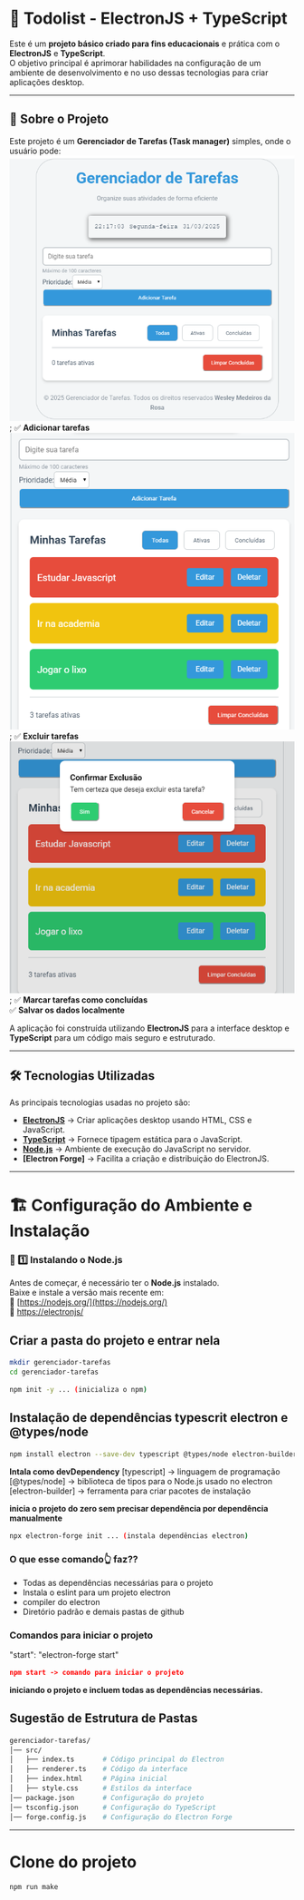 # 🚀 Todolist - ElectronJS + TypeScript  

Este é um **projeto básico criado para fins educacionais** e prática com o **ElectronJS** e **TypeScript**.  
O objetivo principal é aprimorar habilidades na configuração de um ambiente de desenvolvimento e no uso dessas tecnologias para criar aplicações desktop.

---

## 📌 Sobre o Projeto  

Este projeto é um **Gerenciador de Tarefas (Task manager)** simples, onde o usuário pode:  
![gerencador de tarefas](./public/gerenciador_tarefas.png);
✅ **Adicionar tarefas**  
![adicionar tarefas](./public/tarefas_incluidas.png);
✅ **Excluir tarefas**  
![exclusão tarefas](./public/deletar_tarefas.png);
✅ **Marcar tarefas como concluídas**  
✅ **Salvar os dados localmente**  

A aplicação foi construída utilizando **ElectronJS** para a interface desktop e **TypeScript** para um código mais seguro e estruturado.

---

## 🛠️ Tecnologias Utilizadas  
As principais tecnologias usadas no projeto são:  
- **[ElectronJS](https://www.electronjs.org/)** → Criar aplicações desktop usando HTML, CSS e JavaScript.  
- **[TypeScript](https://www.typescriptlang.org/)** → Fornece tipagem estática para o JavaScript.  
- **[Node.js](https://nodejs.org/)** → Ambiente de execução do JavaScript no servidor.  
- **[Electron Forge]** → Facilita a criação e distribuição do ElectronJS.  

---

# 🏗️ Configuração do Ambiente e Instalação  

### 📌 1️⃣ Instalando o Node.js  
Antes de começar, é necessário ter o **Node.js** instalado.  
Baixe e instale a versão mais recente em:  
🔗 [https://nodejs.org/](https://nodejs.org/)  
🔗 [https://electronjs/](https://www.electronjs.org/pt/)

## Criar a pasta do projeto e entrar nela
```sh
mkdir gerenciador-tarefas
cd gerenciador-tarefas
```
```sh
npm init -y ... (inicializa o npm)
```
## Instalação de dependências typescrit electron e @types/node
```sh
npm install electron --save-dev typescript @types/node electron-builder
```
**Intala como devDependency**
[typescript] -> linguagem de programação
[@types/node] -> biblioteca de tipos para o Node.js usado no electron
[electron-builder] -> ferramenta para criar pacotes de instalação

**inicia o projeto do zero sem precisar dependência por dependência manualmente**
```sh
npx electron-forge init ... (instala dependências electron)
``` 
### O que esse comando👆 faz??
- Todas as dependências necessárias para o projeto
- Instala o eslint para um projeto electron
- compiler do electron
- Diretório padrão e demais pastas de github

### Comandos para iniciar o projeto
<p>"start": "electron-forge start"</p>

```package.json
npm start -> comando para iniciar o projeto
```
**iniciando o projeto e incluem todas as dependências necessárias.**

## Sugestão de Estrutura de Pastas
```sh
gerenciador-tarefas/
│── src/
│   ├── index.ts       # Código principal do Electron
│   ├── renderer.ts    # Código da interface
│   ├── index.html     # Página inicial
│   ├── style.css      # Estilos da interface
│── package.json       # Configuração do projeto
│── tsconfig.json      # Configuração do TypeScript
│── forge.config.js    # Configuração do Electron Forge
```
--- 
# Clone do projeto
```sh
npm run make
```

